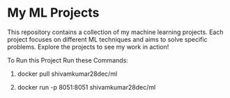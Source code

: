 # My ML Projects

This repository contains a collection of my machine learning projects. Each project focuses on different ML techniques and aims to solve specific problems. Explore the projects to see my work in action!


To Run this Project Run these Commands:

1) docker pull shivamkumar28dec/ml

2) docker run -p 8051:8051 shivamkumar28dec/ml




